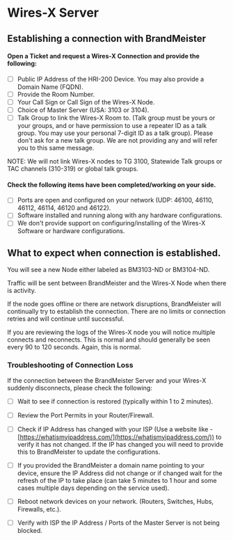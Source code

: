 # Wires-X Server

## Establishing a connection with BrandMeister

#### Open a Ticket and request a Wires-X Connection and provide the following:

* [ ] Public IP Address of the HRI-200 Device. You may also provide a Domain Name (FQDN).
* [ ] Provide the Room Number.
* [ ] Your Call Sign or Call Sign of the Wires-X Node.
* [ ] Choice of Master Server (USA: 3103 or 3104).
* [ ] Talk Group to link the Wires-X Room to. (Talk group must be yours or your groups, and or have permission to use a repeater ID as a talk group. You may use your personal 7-digit ID as a talk group). Please don't ask for a new talk group. We are not providing any and will refer you to this same message.

NOTE: We will not link Wires-X nodes to TG 3100, Statewide Talk groups or TAC channels (310-319) or global talk groups.

#### &#x20;Check the following items have been completed/working on your side.

* [ ] Ports are open and configured on your network (UDP: 46100, 46110, 46112, 46114, 46120 and 46122).
* [ ] Software installed and running along with any hardware configurations.
* [ ] We don't provide support on configuring/installing of the Wires-X Software or hardware configurations.

## What to expect when connection is established.&#x20;

You will see a new Node either labeled as BM3103-ND or BM3104-ND.

Traffic will be sent between BrandMeister and the Wires-X Node when there is activity.

If the node goes offline or there are network disruptions, BrandMeister will continually try to establish the connection. There are no limits or connection retries and will continue until successful.&#x20;

If you are reviewing the logs of the Wires-X node you will notice multiple connects and reconnects. This is normal and should generally be seen every 90 to 120 seconds. Again, this is normal.&#x20;

### Troubleshooting of Connection Loss

If the connection between the BrandMeister Server and your Wires-X suddenly disconnects, please check the following:

* [ ] Wait to see if connection is restored (typically within 1 to 2 minutes).&#x20;
* [ ] Review the Port Permits in your Router/Firewall.
* [ ] Check if IP Address has changed with your ISP (Use a website like - [https://whatismyipaddress.com/](https://whatismyipaddress.com/)) to verify it has not changed. If the IP has changed you will need to provide this to BrandMeister to update the configurations.
* [ ] If you provided the BrandMeister a domain name pointing to your device, ensure the IP Address did not change or if changed wait for the refresh of the IP to take place (can take 5 minutes to 1 hour and some cases multiple days depending on the service used).
* [ ] Reboot network devices on your network. (Routers, Switches, Hubs, Firewalls, etc.).
* [ ] Verify with ISP the IP Address / Ports of the Master Server is not being blocked.



